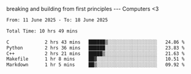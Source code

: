 breaking and building from first principles --- Computers <3

<!--START_SECTION:waka-->

```txt
From: 11 June 2025 - To: 18 June 2025

Total Time: 10 hrs 49 mins

C             2 hrs 43 mins   ██████▒░░░░░░░░░░░░░░░░░░   24.86 %
Python        2 hrs 36 mins   ██████░░░░░░░░░░░░░░░░░░░   23.83 %
C++           2 hrs 21 mins   █████▒░░░░░░░░░░░░░░░░░░░   21.63 %
Makefile      1 hr 8 mins     ██▓░░░░░░░░░░░░░░░░░░░░░░   10.51 %
Markdown      1 hr 5 mins     ██▒░░░░░░░░░░░░░░░░░░░░░░   09.92 %
```

<!--END_SECTION:waka-->
